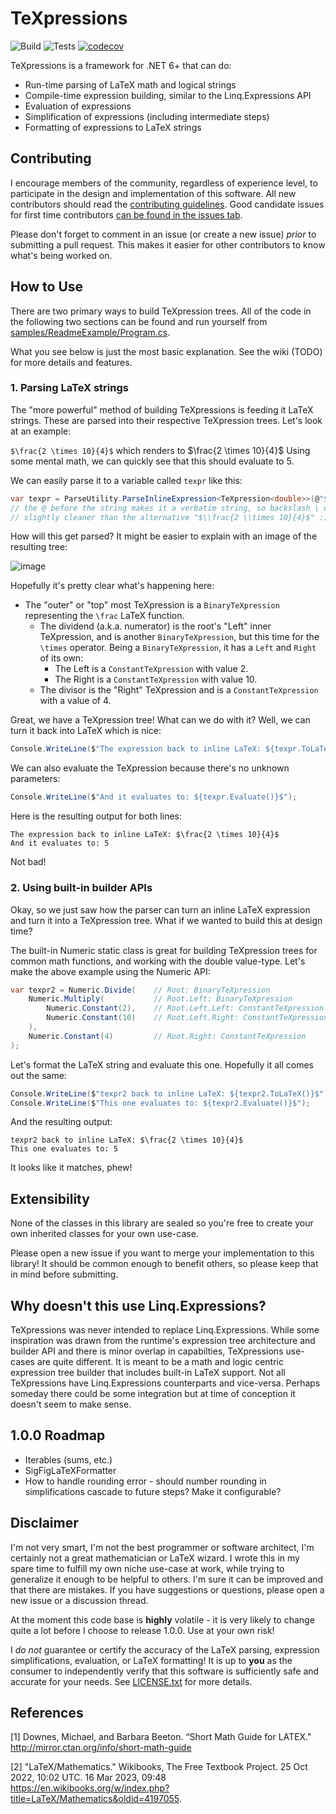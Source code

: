 # TeXpressions

![Build](https://github.com/lwestfall/TeXpressions/actions/workflows/build.yml/badge.svg) ![Tests](https://github.com/lwestfall/TeXpressions/actions/workflows/test.yml/badge.svg) [![codecov](https://codecov.io/gh/lwestfall/TeXpressions/branch/main/graph/badge.svg?token=UDHTYTL99C)](https://codecov.io/gh/lwestfall/TeXpressions)

TeXpressions is a framework for .NET 6+ that can do:

- Run-time parsing of LaTeX math and logical strings
- Compile-time expression building, similar to the Linq.Expressions API
- Evaluation of expressions
- Simplification of expressions (including intermediate steps)
- Formatting of expressions to LaTeX strings

## Contributing

I encourage members of the community, regardless of experience level, to participate in the design and implementation of this software. All new contributors should read the [contributing guidelines](CONTRIBUTING.md). Good candidate issues for first time contributors [can be found in the issues tab](https://github.com/lwestfall/TeXpressions/issues?q=is%3Aissue+is%3Aopen+label%3A%22good+first+issue%22).

Please don't forget to comment in an issue (or create a new issue) *prior* to submitting a pull request. This makes it easier for other contributors to know what's being worked on.

## How to Use

There are two primary ways to build TeXpression trees. All of the code in the following two sections can be found and run yourself from [samples/ReadmeExample/Program.cs](samples/ReadmeExample/Program.cs).

What you see below is just the most basic explanation. See the wiki (TODO) for more details and features.

### 1. Parsing LaTeX strings

The "more powerful" method of building TeXpressions is feeding it LaTeX strings. These are parsed into their respective TeXpression trees. Let's look at an example:

`$\frac{2 \times 10}{4}$` which renders to $\frac{2 \times 10}{4}$ Using some mental math, we can quickly see that this should evaluate to 5.

We can easily parse it to a variable called `texpr` like this:

```cs
var texpr = ParseUtility.ParseInlineExpression<TeXpression<double>>(@"$\frac{2 \times 10}{4}$");
// the @ before the string makes it a verbatim string, so backslash \ doesn't get escaped
// slightly cleaner than the alternative "$\\frac{2 \\times 10}{4}$" :)
```

How will this get parsed? It might be easier to explain with an image of the resulting tree:

![image](https://user-images.githubusercontent.com/15251311/226181895-4d0ae11b-45b7-4bdb-abd8-d757f7c5f6b3.png)

Hopefully it's pretty clear what's happening here:

- The "outer" or "top" most TeXpression is a `BinaryTeXpression` representing the `\frac` LaTeX function.
  - The dividend (a.k.a. numerator) is the root's "Left" inner TeXpression, and is another `BinaryTeXpression`, but this time for the `\times` operator. Being a `BinaryTeXpression`, it has a `Left` and `Right` of its own:
    - The Left is a `ConstantTeXpression` with value 2.
    - The Right is a `ConstantTeXpression` with value 10.
  - The divisor is the "Right" TeXpression and is a `ConstantTeXpression` with a value of 4.

Great, we have a TeXpression tree! What can we do with it? Well, we can turn it back into LaTeX which is nice:

```cs
Console.WriteLine($"The expression back to inline LaTeX: ${texpr.ToLaTeX()}$");
```

We can also evaluate the TeXpression because there's no unknown parameters:

```cs
Console.WriteLine($"And it evaluates to: ${texpr.Evaluate()}$");
```

Here is the resulting output for both lines:

```text
The expression back to inline LaTeX: $\frac{2 \times 10}{4}$
And it evaluates to: 5
```

Not bad!

### 2. Using built-in builder APIs

Okay, so we just saw how the parser can turn an inline LaTeX expression and turn it into a TeXpression tree. What if we wanted to build this at design time?

The built-in Numeric static class is great for building TeXpression trees for common math functions, and working with the double value-type. Let's make the above example using the Numeric API:

```cs
var texpr2 = Numeric.Divide(    // Root: BinaryTeXpression
    Numeric.Multiply(           // Root.Left: BinaryTeXpression
        Numeric.Constant(2),    // Root.Left.Left: ConstantTeXpression
        Numeric.Constant(10)    // Root.Left.Right: ConstantTeXpression
    ),
    Numeric.Constant(4)         // Root.Right: ConstantTeXpression
);
```

Let's format the LaTeX string and evaluate this one. Hopefully it all comes out the same:

```cs
Console.WriteLine($"texpr2 back to inline LaTeX: ${texpr2.ToLaTeX()}$");
Console.WriteLine($"This one evaluates to: ${texpr2.Evaluate()}$");
```

And the resulting output:

```text
texpr2 back to inline LaTeX: $\frac{2 \times 10}{4}$
This one evaluates to: 5
```

It looks like it matches, phew!

## Extensibility

None of the classes in this library are sealed so you're free to create your own inherited classes for your own use-case.

Please open a new issue if you want to merge your implementation to this library! It should be common enough to benefit others, so please keep that in mind before submitting.

## Why doesn't this use Linq.Expressions?

TeXpressions was never intended to replace Linq.Expressions. While some inspiration was drawn from the runtime's expression tree architecture and builder API and there is minor overlap in capabilties, TeXpressions use-cases are quite different. It is meant to be a math and logic centric expression tree builder that includes built-in LaTeX support. Not all TeXpressions have Linq.Expressions counterparts and vice-versa. Perhaps someday there could be some integration but at time of conception it doesn't seem to make sense.

## 1.0.0 Roadmap

- Iterables (sums, etc.)
- SigFigLaTeXFormatter
- How to handle rounding error - should number rounding in simplifications cascade to future steps? Make it configurable?

## Disclaimer

I'm not very smart, I'm not the best programmer or software architect, I'm certainly not a great mathematician or LaTeX wizard. I wrote this in my spare time to fulfill my own niche use-case at work, while trying to generalize it enough to be helpful to others. I'm sure it can be improved and that there are mistakes. If you have suggestions or questions, please open a new issue or a discussion thread.

At the moment this code base is **highly** volatile - it is very likely to change quite a lot before I choose to release 1.0.0. Use at your own risk!

I *do not* guarantee or certify the accuracy of the LaTeX parsing, expression simplifications, evaluation, or LaTeX formatting! It is up to **you** as the consumer to independently verify that this software is sufficiently safe and accurate for your needs. See [LICENSE.txt](LICENSE.txt) for more details.

## References

<a id="1">[1]</a>
Downes, Michael, and Barbara Beeton.
“Short Math Guide for LATEX."
<http://mirror.ctan.org/info/short-math-guide>

<a id="2">[2]</a>
"LaTeX/Mathematics."
Wikibooks, The Free Textbook Project.
25 Oct 2022, 10:02 UTC. 16 Mar 2023, 09:48
<https://en.wikibooks.org/w/index.php?title=LaTeX/Mathematics&oldid=4197055>.
